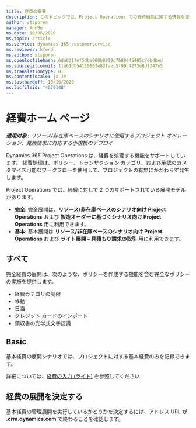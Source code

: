 ```yaml
---
title: 経費の概要
description: このトピックでは、Project Operations での経費機能に関する情報を提供します。
author: stsporen
manager: AnnBe
ms.date: 10/06/2020
ms.topic: article
ms.service: dynamics-365-customerservice
ms.reviewer: kfend
ms.author: stsporen
ms.openlocfilehash: 6da831fef5dba060b8019d7689645405c7ebdbed
ms.sourcegitcommit: 11a61db54119503e82faec5f99c4273e8d1247e5
ms.translationtype: HT
ms.contentlocale: ja-JP
ms.lasthandoff: 10/16/2020
ms.locfileid: "4079148"
---
```

# <a name="expense-home-page"></a>経費ホーム ページ

_**適用対象 :** リソース/非在庫ベースのシナリオに使用するプロジェクト オペレーション、見積請求に対応する小規模のデプロイ_


Dynamics 365 Project Operations は、経費を処理する機能をサポートしています。 経費処理は、ポリシー、トランザクション カテゴリ、および承認のカスタマイズ可能なワークフローを使用して、プロジェクトの有無にかかわらず発生します。

Project Operations では、経費に対して 2 つのサポートされている展開モデルがあります。 

- **完全**: 完全展開は、**リソース/非在庫ベースのシナリオ向け Project Operations** および **製造オーダーに基づくシナリオ向け Project Operations** 用に利用できます。
- **基本**: 基本展開は **リソース/非在庫ベースのシナリオ向け Project Operations** および **ライト展開 – 見積もり請求の取引** 用に利用できます。

## <a name="full"></a>すべて 
完全経費の展開は、次のような、ポリシーを作成する機能を含む完全なポリシーの実施を提供します。

  - 経費カテゴリの制限
  - 移動
  - 日当
  - クレジット カードのインポート
  - 領収書の光学式文字認識

## <a name="basic"></a>Basic 
基本経費の展開シナリオでは、プロジェクトに対する基本経費のみを記録できます。 

詳細については、[経費の入力 (ライト)](basic-expense.md) を参照してください

## <a name="determine-your-expense-deployment"></a>経費の展開を決定する
基本経費の管理展開を実行しているかどうかを決定するには、アドレス URL が **.crm.dynamics.com** で終わることを確認します。 
